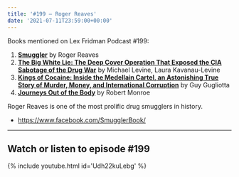 ```yaml
---
title: '#199 – Roger Reaves'
date: '2021-07-11T23:59:00+00:00'
---
```


Books mentioned on Lex Fridman Podcast #199:

1. <b><a href="https://amzn.to/3G8sFOF" target="_blank" rel="sponsored noopener noreferrer">Smuggler</a></b> by Roger Reaves
2. <b><a href="https://amzn.to/3vcLjPk" target="_blank" rel="sponsored noopener noreferrer">The Big White Lie: The Deep Cover Operation That Exposed the CIA Sabotage of the Drug War</a></b> by Michael Levine, Laura Kavanau-Levine
3. <b><a href="https://amzn.to/3hIyCIR" target="_blank" rel="sponsored noopener noreferrer">Kings of Cocaine: Inside the Medellain Cartel, an Astonishing True Story of Murder, Money, and International Corruption</a></b> by Guy Gugliotta
4. <b><a href="https://amzn.to/3jpDDql" target="_blank" rel="sponsored noopener noreferrer">Journeys Out of the Body</a></b> by Robert Monroe

<!--more-->

Roger Reaves is one of the most prolific drug smugglers in history.

- <a href="https://www.facebook.com/SmugglerBook/" target="_blank">https://www.facebook.com/SmugglerBook/</a>

- - - - - -

## Watch or listen to episode #199

{% include youtube.html id='Udh22kuLebg' %}